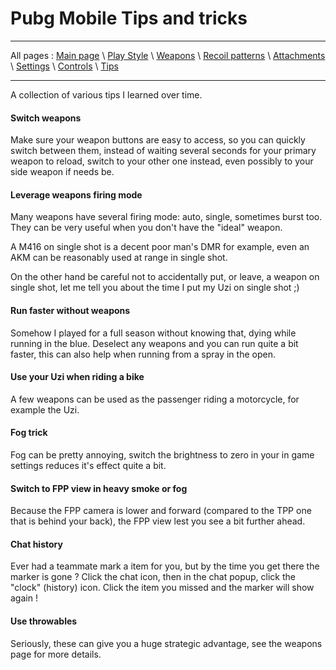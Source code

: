# Pubg Mobile Tips and tricks

---

All pages : [Main page](/index.md) \ [Play Style](/play_style.md) \ [Weapons](/weapons.md) \ [Recoil patterns](/recoil.md) \ [Attachments](/attachments.md) \ [Settings](/settings) \ [Controls](/controls.md) \ [Tips](/tips.md)

---

A collection of various tips I learned over time.

#### Switch weapons

Make sure your weapon buttons are easy to access, so you can quickly switch between them, instead of waiting several seconds for your primary weapon to reload, switch to your other one instead, even possibly to your side weapon if needs be.

#### Leverage weapons firing mode

Many weapons have several firing mode: auto, single, sometimes burst too.
They can be very useful when you don't have the "ideal" weapon.

A M416 on single shot is a decent poor man's DMR for example, even an AKM can be reasonably used at range in single shot.

On the other hand be careful not to accidentally put, or leave, a weapon on single shot, let me tell you about the time I put my Uzi on single shot ;)

#### Run faster without weapons

Somehow I played for a full season without knowing that, dying while running in the blue.
Deselect any weapons and you can run quite a bit faster, this can also help when running from a spray in the open.

#### Use your Uzi when riding a bike

A few weapons can be used as the passenger riding a motorcycle, for example the Uzi.

#### Fog trick

Fog can be pretty annoying, switch the brightness to zero in your in game settings reduces it's effect quite a bit.

#### Switch to FPP view in heavy smoke or fog

Because the FPP camera is lower and forward (compared to the TPP one that is behind your back), the FPP view lest you see a bit further ahead.

#### Chat history

Ever had a teammate mark a item for you, but by the time you get there the marker is gone ?
Click the chat icon, then in the chat popup, click the "clock" (history) icon. Click the item you missed and the marker will show again !

#### Use throwables

Seriously, these can give you a huge strategic advantage, see the weapons page for more details.

